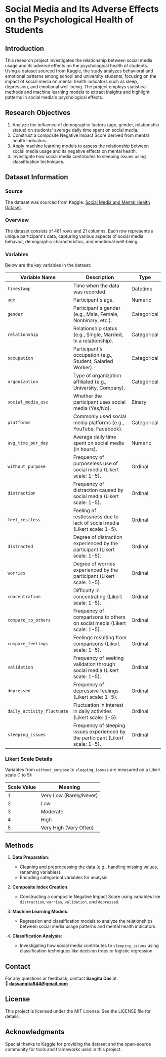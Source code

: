 # **Social Media and Its Adverse Effects on the Psychological Health of Students**

## **Introduction**

This research project investigates the relationship between social media usage and its adverse effects on the psychological health of students. Using a dataset sourced from Kaggle, the study analyzes behavioral and emotional patterns among school and university students, focusing on the impact of social media on mental health indicators such as sleep, depression, and emotional well-being. The project employs statistical methods and machine learning models to extract insights and highlight patterns in social media's psychological effects.

## **Research Objectives**

1. Analyze the influence of demographic factors (age, gender, relationship status) on students' average daily time spent on social media.  
2. Construct a composite Negative Impact Score derived from mental health indicators.  
3. Apply machine learning models to assess the relationship between social media usage and its negative effects on mental health.  
4. Investigate how social media contributes to sleeping issues using classification techniques.


## **Dataset Information**

### **Source**
The dataset was sourced from Kaggle: [Social Media and Mental Health Dataset](https://www.kaggle.com/datasets/souvikahmed071/social-media-and-mental-health/data).  

### **Overview**
The dataset consists of 481 rows and 21 columns. Each row represents a unique participant's data, capturing various aspects of social media behavior, demographic characteristics, and emotional well-being.  

### **Variables**
Below are the key variables in the dataset:  

| **Variable Name**          | **Description**                                                                                 | **Type**             |  
|-----------------------------|-----------------------------------------------------------------------------------------------|----------------------|  
| `timestamp`                | Time when the data was recorded.                                                              | Datetime            |  
| `age`                      | Participant's age.                                                                            | Numeric             |  
| `gender`                   | Participant's gender (e.g., Male, Female, Nonbinary, etc.).                                   | Categorical         |  
| `relationship`             | Relationship status (e.g., Single, Married, In a relationship).                              | Categorical         |  
| `occupation`               | Participant's occupation (e.g., Student, Salaried Worker).                                   | Categorical         |  
| `organization`             | Type of organization affiliated (e.g., University, Company).                                 | Categorical         |  
| `social_media_use`         | Whether the participant uses social media (Yes/No).                                          | Binary              |  
| `platforms`                | Commonly used social media platforms (e.g., YouTube, Facebook).                              | Categorical         |  
| `avg_time_per_day`         | Average daily time spent on social media (in hours).                                         | Numeric             |  
| `without_purpose`          | Frequency of purposeless use of social media (Likert scale: 1-5).                            | Ordinal             |  
| `distraction`              | Frequency of distraction caused by social media (Likert scale: 1-5).                         | Ordinal             |  
| `feel_restless`            | Feeling of restlessness due to lack of social media (Likert scale: 1-5).                     | Ordinal             |  
| `distracted`               | Degree of distraction experienced by the participant (Likert scale: 1-5).                    | Ordinal             |  
| `worries`                  | Degree of worries experienced by the participant (Likert scale: 1-5).                        | Ordinal             |  
| `concentration`            | Difficulty in concentrating (Likert scale: 1-5).                                             | Ordinal             |  
| `compare_to_others`        | Frequency of comparisons to others on social media (Likert scale: 1-5).                      | Ordinal             |  
| `compare_feelings`         | Feelings resulting from comparisons (Likert scale: 1-5).                                     | Ordinal             |  
| `validation`               | Frequency of seeking validation through social media (Likert scale: 1-5).                    | Ordinal             |  
| `depressed`                | Frequency of depressive feelings (Likert scale: 1-5).                                        | Ordinal             |  
| `daily_activity_fluctuate` | Fluctuation in interest in daily activities (Likert scale: 1-5).                             | Ordinal             |  
| `sleeping_issues`          | Frequency of sleeping issues experienced by the participant (Likert scale: 1-5).             | Ordinal             |  

### **Likert Scale Details**
Variables from `without_purpose` to `sleeping_issues` are measured on a Likert scale (1 to 5):  

| **Scale Value** | **Meaning**              |  
|------------------|--------------------------|  
| 1                | Very Low (Rarely/Never) |  
| 2                | Low                     |  
| 3                | Moderate                |  
| 4                | High                    |  
| 5                | Very High (Very Often)  |  


## **Methods**

1. **Data Preparation**:  
   - Cleaning and preprocessing the data (e.g., handling missing values, renaming variables).  
   - Encoding categorical variables for analysis.  

2. **Composite Index Creation**:  
   - Constructing a composite Negative Impact Score using variables like `distraction`, `worries`, `validation`, and `depressed`.  

3. **Machine Learning Models**:  
   - Regression and classification models to analyze the relationships between social media usage patterns and mental health indicators.  

4. **Classification Analysis**:  
   - Investigating how social media contributes to `sleeping_issues` using classification techniques like decision trees or logistic regression.  


## **Contact**  
For any questions or feedback, contact **Sangita Das** at:  
📧 **dassangita844@gmail.com**  

## **License**  
This project is licensed under the MIT License. See the LICENSE file for details.  

## **Acknowledgments**  
Special thanks to Kaggle for providing the dataset and the open-source community for tools and frameworks used in this project.
